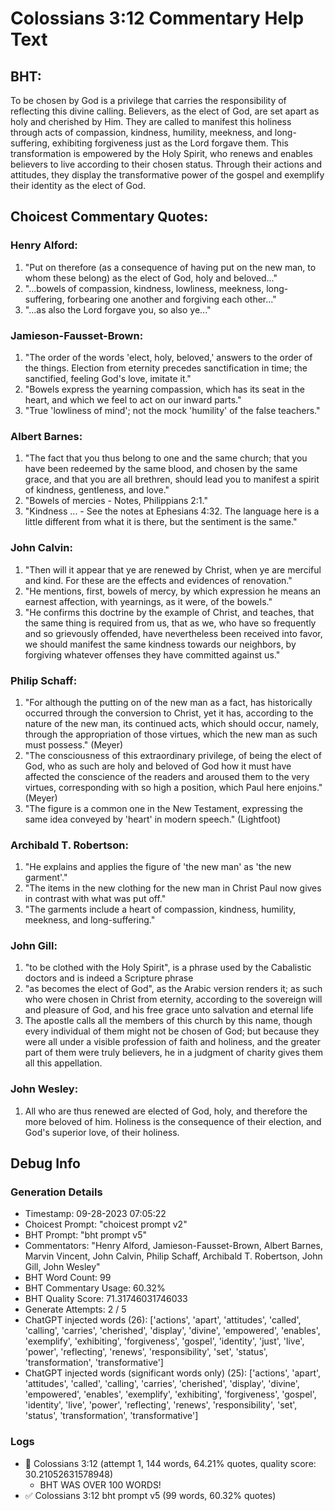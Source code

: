 # Colossians 3:12 Commentary Help Text

## BHT:
To be chosen by God is a privilege that carries the responsibility of reflecting this divine calling. Believers, as the elect of God, are set apart as holy and cherished by Him. They are called to manifest this holiness through acts of compassion, kindness, humility, meekness, and long-suffering, exhibiting forgiveness just as the Lord forgave them. This transformation is empowered by the Holy Spirit, who renews and enables believers to live according to their chosen status. Through their actions and attitudes, they display the transformative power of the gospel and exemplify their identity as the elect of God.

## Choicest Commentary Quotes:
### Henry Alford:
1. "Put on therefore (as a consequence of having put on the new man, to whom these belong) as the elect of God, holy and beloved..."
2. "...bowels of compassion, kindness, lowliness, meekness, long-suffering, forbearing one another and forgiving each other..."
3. "...as also the Lord forgave you, so also ye..."

### Jamieson-Fausset-Brown:
1. "The order of the words 'elect, holy, beloved,' answers to the order of the things. Election from eternity precedes sanctification in time; the sanctified, feeling God's love, imitate it." 
2. "Bowels express the yearning compassion, which has its seat in the heart, and which we feel to act on our inward parts."
3. "True 'lowliness of mind'; not the mock 'humility' of the false teachers."

### Albert Barnes:
1. "The fact that you thus belong to one and the same church; that you have been redeemed by the same blood, and chosen by the same grace, and that you are all brethren, should lead you to manifest a spirit of kindness, gentleness, and love."
2. "Bowels of mercies - Notes, Philippians 2:1."
3. "Kindness ... - See the notes at Ephesians 4:32. The language here is a little different from what it is there, but the sentiment is the same."

### John Calvin:
1. "Then will it appear that ye are renewed by Christ, when ye are merciful and kind. For these are the effects and evidences of renovation."
2. "He mentions, first, bowels of mercy, by which expression he means an earnest affection, with yearnings, as it were, of the bowels."
3. "He confirms this doctrine by the example of Christ, and teaches, that the same thing is required from us, that as we, who have so frequently and so grievously offended, have nevertheless been received into favor, we should manifest the same kindness towards our neighbors, by forgiving whatever offenses they have committed against us."

### Philip Schaff:
1. "For although the putting on of the new man as a fact, has historically occurred through the conversion to Christ, yet it has, according to the nature of the new man, its continued acts, which should occur, namely, through the appropriation of those virtues, which the new man as such must possess." (Meyer)
2. "The consciousness of this extraordinary privilege, of being the elect of God, who as such are holy and beloved of God how it must have affected the conscience of the readers and aroused them to the very virtues, corresponding with so high a position, which Paul here enjoins." (Meyer)
3. "The figure is a common one in the New Testament, expressing the same idea conveyed by 'heart' in modern speech." (Lightfoot)

### Archibald T. Robertson:
1. "He explains and applies the figure of 'the new man' as 'the new garment'."
2. "The items in the new clothing for the new man in Christ Paul now gives in contrast with what was put off."
3. "The garments include a heart of compassion, kindness, humility, meekness, and long-suffering."

### John Gill:
1. "to be clothed with the Holy Spirit", is a phrase used by the Cabalistic doctors and is indeed a Scripture phrase
2. "as becomes the elect of God", as the Arabic version renders it; as such who were chosen in Christ from eternity, according to the sovereign will and pleasure of God, and his free grace unto salvation and eternal life
3. The apostle calls all the members of this church by this name, though every individual of them might not be chosen of God; but because they were all under a visible profession of faith and holiness, and the greater part of them were truly believers, he in a judgment of charity gives them all this appellation.

### John Wesley:
1. All who are thus renewed are elected of God, holy, and therefore the more beloved of him. Holiness is the consequence of their election, and God's superior love, of their holiness.


## Debug Info
### Generation Details
- Timestamp: 09-28-2023 07:05:22
- Choicest Prompt: "choicest prompt v2"
- BHT Prompt: "bht prompt v5"
- Commentators: "Henry Alford, Jamieson-Fausset-Brown, Albert Barnes, Marvin Vincent, John Calvin, Philip Schaff, Archibald T. Robertson, John Gill, John Wesley"
- BHT Word Count: 99
- BHT Commentary Usage: 60.32%
- BHT Quality Score: 71.31746031746033
- Generate Attempts: 2 / 5
- ChatGPT injected words (26):
	['actions', 'apart', 'attitudes', 'called', 'calling', 'carries', 'cherished', 'display', 'divine', 'empowered', 'enables', 'exemplify', 'exhibiting', 'forgiveness', 'gospel', 'identity', 'just', 'live', 'power', 'reflecting', 'renews', 'responsibility', 'set', 'status', 'transformation', 'transformative']
- ChatGPT injected words (significant words only) (25):
	['actions', 'apart', 'attitudes', 'called', 'calling', 'carries', 'cherished', 'display', 'divine', 'empowered', 'enables', 'exemplify', 'exhibiting', 'forgiveness', 'gospel', 'identity', 'live', 'power', 'reflecting', 'renews', 'responsibility', 'set', 'status', 'transformation', 'transformative']

### Logs
- 🔄 Colossians 3:12 (attempt 1, 144 words, 64.21% quotes, quality score: 30.21052631578948) 
	- BHT WAS OVER 100 WORDS!
- ✅ Colossians 3:12 bht prompt v5 (99 words, 60.32% quotes)
